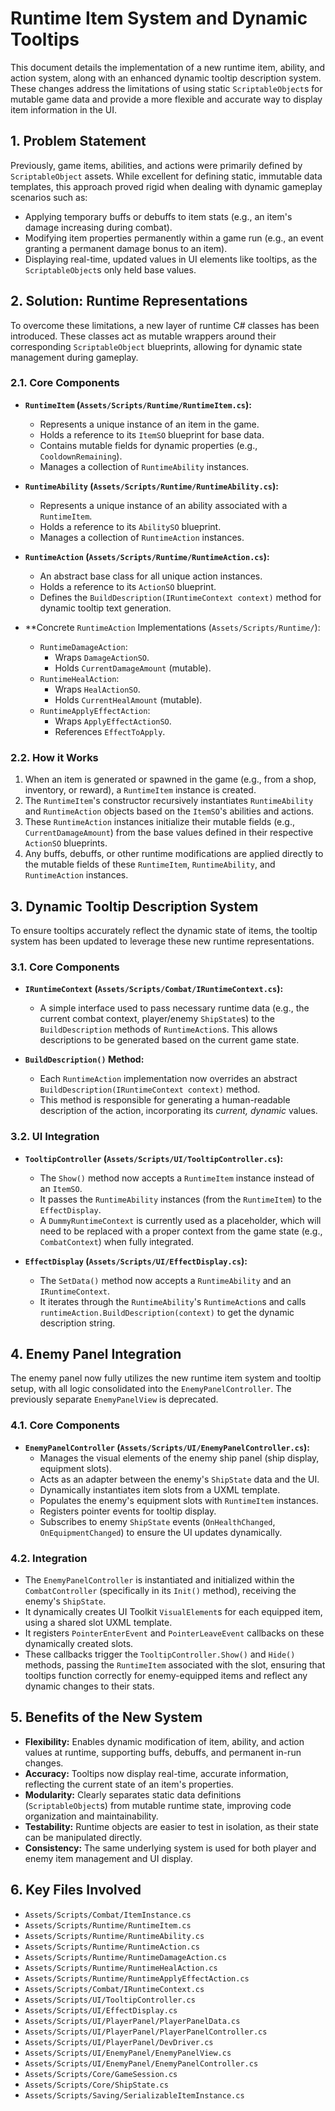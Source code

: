 # Runtime Item System and Dynamic Tooltips

This document details the implementation of a new runtime item, ability, and action system, along with an enhanced dynamic tooltip description system. These changes address the limitations of using static `ScriptableObject`s for mutable game data and provide a more flexible and accurate way to display item information in the UI.

## 1. Problem Statement

Previously, game items, abilities, and actions were primarily defined by `ScriptableObject` assets. While excellent for defining static, immutable data templates, this approach proved rigid when dealing with dynamic gameplay scenarios such as:

*   Applying temporary buffs or debuffs to item stats (e.g., an item's damage increasing during combat).
*   Modifying item properties permanently within a game run (e.g., an event granting a permanent damage bonus to an item).
*   Displaying real-time, updated values in UI elements like tooltips, as the `ScriptableObject`s only held base values.

## 2. Solution: Runtime Representations

To overcome these limitations, a new layer of runtime C# classes has been introduced. These classes act as mutable wrappers around their corresponding `ScriptableObject` blueprints, allowing for dynamic state management during gameplay.

### 2.1. Core Components

*   **`RuntimeItem` (`Assets/Scripts/Runtime/RuntimeItem.cs`):**
    *   Represents a unique instance of an item in the game.
    *   Holds a reference to its `ItemSO` blueprint for base data.
    *   Contains mutable fields for dynamic properties (e.g., `CooldownRemaining`).
    *   Manages a collection of `RuntimeAbility` instances.

*   **`RuntimeAbility` (`Assets/Scripts/Runtime/RuntimeAbility.cs`):**
    *   Represents a unique instance of an ability associated with a `RuntimeItem`.
    *   Holds a reference to its `AbilitySO` blueprint.
    *   Manages a collection of `RuntimeAction` instances.

*   **`RuntimeAction` (`Assets/Scripts/Runtime/RuntimeAction.cs`):**
    *   An abstract base class for all unique action instances.
    *   Holds a reference to its `ActionSO` blueprint.
    *   Defines the `BuildDescription(IRuntimeContext context)` method for dynamic tooltip text generation.

*   **Concrete `RuntimeAction` Implementations (`Assets/Scripts/Runtime/`):
    *   `RuntimeDamageAction`:
        *   Wraps `DamageActionSO`.
        *   Holds `CurrentDamageAmount` (mutable).
    *   `RuntimeHealAction`:
        *   Wraps `HealActionSO`.
        *   Holds `CurrentHealAmount` (mutable).
    *   `RuntimeApplyEffectAction`:
        *   Wraps `ApplyEffectActionSO`.
        *   References `EffectToApply`.

### 2.2. How it Works

1.  When an item is generated or spawned in the game (e.g., from a shop, inventory, or reward), a `RuntimeItem` instance is created.
2.  The `RuntimeItem`'s constructor recursively instantiates `RuntimeAbility` and `RuntimeAction` objects based on the `ItemSO`'s abilities and actions.
3.  These `RuntimeAction` instances initialize their mutable fields (e.g., `CurrentDamageAmount`) from the base values defined in their respective `ActionSO` blueprints.
4.  Any buffs, debuffs, or other runtime modifications are applied directly to the mutable fields of these `RuntimeItem`, `RuntimeAbility`, and `RuntimeAction` instances.

## 3. Dynamic Tooltip Description System

To ensure tooltips accurately reflect the dynamic state of items, the tooltip system has been updated to leverage these new runtime representations.

### 3.1. Core Components

*   **`IRuntimeContext` (`Assets/Scripts/Combat/IRuntimeContext.cs`):**
    *   A simple interface used to pass necessary runtime data (e.g., the current combat context, player/enemy `ShipState`s) to the `BuildDescription` methods of `RuntimeAction`s. This allows descriptions to be generated based on the current game state.

*   **`BuildDescription()` Method:**
    *   Each `RuntimeAction` implementation now overrides an abstract `BuildDescription(IRuntimeContext context)` method.
    *   This method is responsible for generating a human-readable description of the action, incorporating its *current, dynamic* values.

### 3.2. UI Integration

*   **`TooltipController` (`Assets/Scripts/UI/TooltipController.cs`):**
    *   The `Show()` method now accepts a `RuntimeItem` instance instead of an `ItemSO`.
    *   It passes the `RuntimeAbility` instances (from the `RuntimeItem`) to the `EffectDisplay`.
    *   A `DummyRuntimeContext` is currently used as a placeholder, which will need to be replaced with a proper context from the game state (e.g., `CombatContext`) when fully integrated.

*   **`EffectDisplay` (`Assets/Scripts/UI/EffectDisplay.cs`):**
    *   The `SetData()` method now accepts a `RuntimeAbility` and an `IRuntimeContext`.
    *   It iterates through the `RuntimeAbility`'s `RuntimeAction`s and calls `runtimeAction.BuildDescription(context)` to get the dynamic description string.

## 4. Enemy Panel Integration

The enemy panel now fully utilizes the new runtime item system and tooltip setup, with all logic consolidated into the `EnemyPanelController`. The previously separate `EnemyPanelView` is deprecated.

### 4.1. Core Components

*   **`EnemyPanelController` (`Assets/Scripts/UI/EnemyPanelController.cs`):**
    *   Manages the visual elements of the enemy ship panel (ship display, equipment slots).
    *   Acts as an adapter between the enemy's `ShipState` data and the UI.
    *   Dynamically instantiates item slots from a UXML template.
    *   Populates the enemy's equipment slots with `RuntimeItem` instances.
    *   Registers pointer events for tooltip display.
    *   Subscribes to enemy `ShipState` events (`OnHealthChanged`, `OnEquipmentChanged`) to ensure the UI updates dynamically.

### 4.2. Integration

*   The `EnemyPanelController` is instantiated and initialized within the `CombatController` (specifically in its `Init()` method), receiving the enemy's `ShipState`.
*   It dynamically creates UI Toolkit `VisualElement`s for each equipped item, using a shared slot UXML template.
*   It registers `PointerEnterEvent` and `PointerLeaveEvent` callbacks on these dynamically created slots.
*   These callbacks trigger the `TooltipController.Show()` and `Hide()` methods, passing the `RuntimeItem` associated with the slot, ensuring that tooltips function correctly for enemy-equipped items and reflect any dynamic changes to their stats.

## 5. Benefits of the New System

*   **Flexibility:** Enables dynamic modification of item, ability, and action values at runtime, supporting buffs, debuffs, and permanent in-run changes.
*   **Accuracy:** Tooltips now display real-time, accurate information, reflecting the current state of an item's properties.
*   **Modularity:** Clearly separates static data definitions (`ScriptableObject`s) from mutable runtime state, improving code organization and maintainability.
*   **Testability:** Runtime objects are easier to test in isolation, as their state can be manipulated directly.
*   **Consistency:** The same underlying system is used for both player and enemy item management and UI display.

## 6. Key Files Involved

*   `Assets/Scripts/Combat/ItemInstance.cs`
*   `Assets/Scripts/Runtime/RuntimeItem.cs`
*   `Assets/Scripts/Runtime/RuntimeAbility.cs`
*   `Assets/Scripts/Runtime/RuntimeAction.cs`
*   `Assets/Scripts/Runtime/RuntimeDamageAction.cs`
*   `Assets/Scripts/Runtime/RuntimeHealAction.cs`
*   `Assets/Scripts/Runtime/RuntimeApplyEffectAction.cs`
*   `Assets/Scripts/Combat/IRuntimeContext.cs`
*   `Assets/Scripts/UI/TooltipController.cs`
*   `Assets/Scripts/UI/EffectDisplay.cs`
*   `Assets/Scripts/UI/PlayerPanel/PlayerPanelData.cs`
*   `Assets/Scripts/UI/PlayerPanel/PlayerPanelController.cs`
*   `Assets/Scripts/UI/PlayerPanel/DevDriver.cs`
*   `Assets/Scripts/UI/EnemyPanel/EnemyPanelView.cs`
*   `Assets/Scripts/UI/EnemyPanel/EnemyPanelController.cs`
*   `Assets/Scripts/Core/GameSession.cs`
*   `Assets/Scripts/Core/ShipState.cs`
*   `Assets/Scripts/Saving/SerializableItemInstance.cs`
